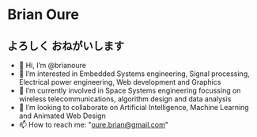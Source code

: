 # Brian Oure
## よろしく おねがいします
- 👋 Hi, I’m @brianoure
- 👀 I’m interested in Embedded Systems engineering, Signal processing, Electrical power engineering, Web development and Graphics
- 🌱 I’m currently involved in Space Systems engineering focussing on wireless telecommunications, algorithm design and data analysis
- 💞️ I’m looking to collaborate on Artificial Intelligence, Machine Learning and Animated Web Design
- 📫 How to reach me: "oure.brian@gmail.com" 
<!---
brianoure/brianoure is a ✨ special ✨ repository because its `README.md` (this file) appears on your GitHub profile.
You can click the Preview link to take a look at your changes.
--->
